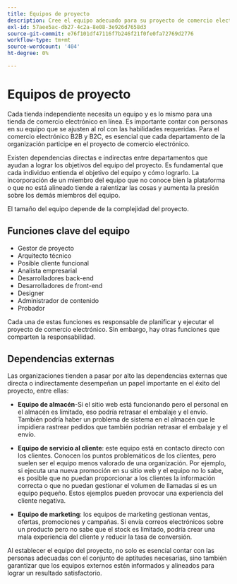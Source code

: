 ```yaml
---
title: Equipos de proyecto
description: Cree el equipo adecuado para su proyecto de comercio electrónico.
exl-id: 57aee5ac-db27-4c2a-8e08-3e926d7658d3
source-git-commit: e76f101df47116f7b246f21f0fe0fa72769d2776
workflow-type: tm+mt
source-wordcount: '404'
ht-degree: 0%

---
```


# Equipos de proyecto

Cada tienda independiente necesita un equipo y es lo mismo para una tienda de comercio electrónico en línea. Es importante contar con personas en su equipo que se ajusten al rol con las habilidades requeridas. Para el comercio electrónico B2B y B2C, es esencial que cada departamento de la organización participe en el proyecto de comercio electrónico.

Existen dependencias directas e indirectas entre departamentos que ayudan a lograr los objetivos del equipo del proyecto. Es fundamental que cada individuo entienda el objetivo del equipo y cómo lograrlo. La incorporación de un miembro del equipo que no conoce bien la plataforma o que no está alineado tiende a ralentizar las cosas y aumenta la presión sobre los demás miembros del equipo.

El tamaño del equipo depende de la complejidad del proyecto.

## Funciones clave del equipo

- Gestor de proyecto
- Arquitecto técnico
- Posible cliente funcional
- Analista empresarial
- Desarrolladores back-end
- Desarrolladores de front-end
- Designer
- Administrador de contenido
- Probador

Cada una de estas funciones es responsable de planificar y ejecutar el proyecto de comercio electrónico. Sin embargo, hay otras funciones que comparten la responsabilidad.

## Dependencias externas

Las organizaciones tienden a pasar por alto las dependencias externas que directa o indirectamente desempeñan un papel importante en el éxito del proyecto, entre ellas:

- **Equipo de almacén**-Si el sitio web está funcionando pero el personal en el almacén es limitado, eso podría retrasar el embalaje y el envío. También podría haber un problema de sistema en el almacén que le impidiera rastrear pedidos que también podrían retrasar el embalaje y el envío.

- **Equipo de servicio al cliente**: este equipo está en contacto directo con los clientes. Conocen los puntos problemáticos de los clientes, pero suelen ser el equipo menos valorado de una organización. Por ejemplo, si ejecuta una nueva promoción en su sitio web y el equipo no lo sabe, es posible que no puedan proporcionar a los clientes la información correcta o que no puedan gestionar el volumen de llamadas si es un equipo pequeño. Estos ejemplos pueden provocar una experiencia del cliente negativa.

- **Equipo de marketing**: los equipos de marketing gestionan ventas, ofertas, promociones y campañas. Si envía correos electrónicos sobre un producto pero no sabe que el stock es limitado, podría crear una mala experiencia del cliente y reducir la tasa de conversión.

Al establecer el equipo del proyecto, no solo es esencial contar con las personas adecuadas con el conjunto de aptitudes necesarias, sino también garantizar que los equipos externos estén informados y alineados para lograr un resultado satisfactorio.
